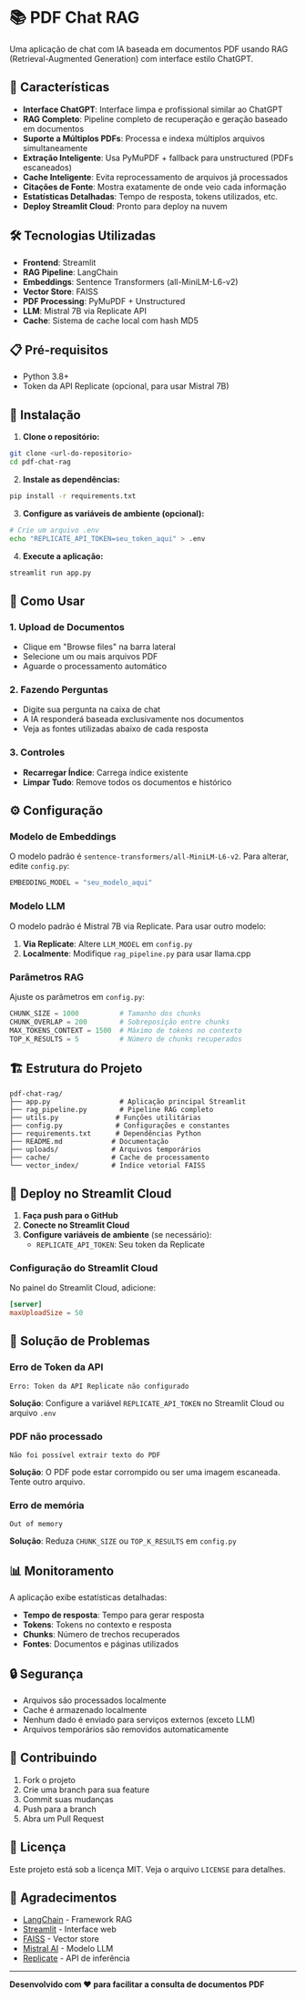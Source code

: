 # 📚 PDF Chat RAG

Uma aplicação de chat com IA baseada em documentos PDF usando RAG (Retrieval-Augmented Generation) com interface estilo ChatGPT.

## 🚀 Características

- **Interface ChatGPT**: Interface limpa e profissional similar ao ChatGPT
- **RAG Completo**: Pipeline completo de recuperação e geração baseado em documentos
- **Suporte a Múltiplos PDFs**: Processa e indexa múltiplos arquivos simultaneamente
- **Extração Inteligente**: Usa PyMuPDF + fallback para unstructured (PDFs escaneados)
- **Cache Inteligente**: Evita reprocessamento de arquivos já processados
- **Citações de Fonte**: Mostra exatamente de onde veio cada informação
- **Estatísticas Detalhadas**: Tempo de resposta, tokens utilizados, etc.
- **Deploy Streamlit Cloud**: Pronto para deploy na nuvem

## 🛠️ Tecnologias Utilizadas

- **Frontend**: Streamlit
- **RAG Pipeline**: LangChain
- **Embeddings**: Sentence Transformers (all-MiniLM-L6-v2)
- **Vector Store**: FAISS
- **PDF Processing**: PyMuPDF + Unstructured
- **LLM**: Mistral 7B via Replicate API
- **Cache**: Sistema de cache local com hash MD5

## 📋 Pré-requisitos

- Python 3.8+
- Token da API Replicate (opcional, para usar Mistral 7B)

## 🚀 Instalação

1. **Clone o repositório:**
```bash
git clone <url-do-repositorio>
cd pdf-chat-rag
```

2. **Instale as dependências:**
```bash
pip install -r requirements.txt
```

3. **Configure as variáveis de ambiente (opcional):**
```bash
# Crie um arquivo .env
echo "REPLICATE_API_TOKEN=seu_token_aqui" > .env
```

4. **Execute a aplicação:**
```bash
streamlit run app.py
```

## 📖 Como Usar

### 1. Upload de Documentos
- Clique em "Browse files" na barra lateral
- Selecione um ou mais arquivos PDF
- Aguarde o processamento automático

### 2. Fazendo Perguntas
- Digite sua pergunta na caixa de chat
- A IA responderá baseada exclusivamente nos documentos
- Veja as fontes utilizadas abaixo de cada resposta

### 3. Controles
- **Recarregar Índice**: Carrega índice existente
- **Limpar Tudo**: Remove todos os documentos e histórico

## ⚙️ Configuração

### Modelo de Embeddings
O modelo padrão é `sentence-transformers/all-MiniLM-L6-v2`. Para alterar, edite `config.py`:

```python
EMBEDDING_MODEL = "seu_modelo_aqui"
```

### Modelo LLM
O modelo padrão é Mistral 7B via Replicate. Para usar outro modelo:

1. **Via Replicate**: Altere `LLM_MODEL` em `config.py`
2. **Localmente**: Modifique `rag_pipeline.py` para usar llama.cpp

### Parâmetros RAG
Ajuste os parâmetros em `config.py`:

```python
CHUNK_SIZE = 1000          # Tamanho dos chunks
CHUNK_OVERLAP = 200        # Sobreposição entre chunks
MAX_TOKENS_CONTEXT = 1500  # Máximo de tokens no contexto
TOP_K_RESULTS = 5          # Número de chunks recuperados
```

## 🏗️ Estrutura do Projeto

```
pdf-chat-rag/
├── app.py                 # Aplicação principal Streamlit
├── rag_pipeline.py        # Pipeline RAG completo
├── utils.py              # Funções utilitárias
├── config.py             # Configurações e constantes
├── requirements.txt      # Dependências Python
├── README.md            # Documentação
├── uploads/             # Arquivos temporários
├── cache/               # Cache de processamento
└── vector_index/        # Índice vetorial FAISS
```

## 🔧 Deploy no Streamlit Cloud

1. **Faça push para o GitHub**
2. **Conecte no Streamlit Cloud**
3. **Configure variáveis de ambiente** (se necessário):
   - `REPLICATE_API_TOKEN`: Seu token da Replicate

### Configuração do Streamlit Cloud

No painel do Streamlit Cloud, adicione:

```toml
[server]
maxUploadSize = 50
```

## 🐛 Solução de Problemas

### Erro de Token da API
```
Erro: Token da API Replicate não configurado
```
**Solução**: Configure a variável `REPLICATE_API_TOKEN` no Streamlit Cloud ou arquivo `.env`

### PDF não processado
```
Não foi possível extrair texto do PDF
```
**Solução**: O PDF pode estar corrompido ou ser uma imagem escaneada. Tente outro arquivo.

### Erro de memória
```
Out of memory
```
**Solução**: Reduza `CHUNK_SIZE` ou `TOP_K_RESULTS` em `config.py`

## 📊 Monitoramento

A aplicação exibe estatísticas detalhadas:
- **Tempo de resposta**: Tempo para gerar resposta
- **Tokens**: Tokens no contexto e resposta
- **Chunks**: Número de trechos recuperados
- **Fontes**: Documentos e páginas utilizados

## 🔒 Segurança

- Arquivos são processados localmente
- Cache é armazenado localmente
- Nenhum dado é enviado para serviços externos (exceto LLM)
- Arquivos temporários são removidos automaticamente

## 🤝 Contribuindo

1. Fork o projeto
2. Crie uma branch para sua feature
3. Commit suas mudanças
4. Push para a branch
5. Abra um Pull Request

## 📄 Licença

Este projeto está sob a licença MIT. Veja o arquivo `LICENSE` para detalhes.

## 🙏 Agradecimentos

- [LangChain](https://langchain.com/) - Framework RAG
- [Streamlit](https://streamlit.io/) - Interface web
- [FAISS](https://github.com/facebookresearch/faiss) - Vector store
- [Mistral AI](https://mistral.ai/) - Modelo LLM
- [Replicate](https://replicate.com/) - API de inferência

---

**Desenvolvido com ❤️ para facilitar a consulta de documentos PDF** 